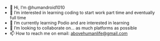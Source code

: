 - 👋 Hi, I’m @humandroid1010
- 👀 I’m interested in learning coding to start work part time and eventually full time
- 🌱 I’m currently learning Podio and are interested in learning
- 💞️ I’m looking to collaborate on... as much platforms as possible
- 📫 How to reach me on email: abovehumanlife@gmail.com 

<!---
humandroid1010/humandroid1010 is a ✨ special ✨ repository because its `README.md` (this file) appears on your GitHub profile.
You can click the Preview link to take a look at your changes.
--->

